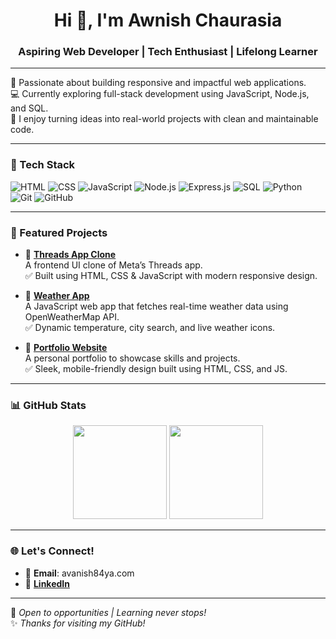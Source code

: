 <h1 align="center">Hi 👋, I'm Awnish Chaurasia</h1>
<h3 align="center">Aspiring Web Developer | Tech Enthusiast | Lifelong Learner</h3>

---

🌟 Passionate about building responsive and impactful web applications.  
💻 Currently exploring full-stack development using JavaScript, Node.js, and SQL.  
🚀 I enjoy turning ideas into real-world projects with clean and maintainable code.

---

### 🔧 Tech Stack
![HTML](https://img.shields.io/badge/HTML5-E34F26?style=flat&logo=html5&logoColor=white)
![CSS](https://img.shields.io/badge/CSS3-1572B6?style=flat&logo=css3&logoColor=white)
![JavaScript](https://img.shields.io/badge/JavaScript-F7DF1E?style=flat&logo=javascript&logoColor=black)
![Node.js](https://img.shields.io/badge/Node.js-339933?style=flat&logo=node.js&logoColor=white)
![Express.js](https://img.shields.io/badge/Express.js-000000?style=flat&logo=express&logoColor=white)
![SQL](https://img.shields.io/badge/SQL-4479A1?style=flat&logo=mysql&logoColor=white)
![Python](https://img.shields.io/badge/Python-3776AB?style=flat&logo=python&logoColor=white)
![Git](https://img.shields.io/badge/Git-F05032?style=flat&logo=git&logoColor=white)
![GitHub](https://img.shields.io/badge/GitHub-181717?style=flat&logo=github&logoColor=white)

---

### 📌 Featured Projects

- 🔗 [**Threads App Clone**](https://github.com/awanish5101/thread-clone)  
  A frontend UI clone of Meta’s Threads app.  
  ✅ Built using HTML, CSS & JavaScript with modern responsive design.

- 🔗 [**Weather App**](https://github.com/awanish5101/Weather-App)  
  A JavaScript web app that fetches real-time weather data using OpenWeatherMap API.  
  ✅ Dynamic temperature, city search, and live weather icons.

- 🔗 [**Portfolio Website**](https://github.com/awanish5101/PORTFOLIO)  
  A personal portfolio to showcase skills and projects.  
  ✅ Sleek, mobile-friendly design built using HTML, CSS, and JS.

---

### 📊 GitHub Stats

<p align="center">
  <img src="https://github-readme-stats.vercel.app/api?username=awanish5101&show_icons=true&theme=tokyonight" height="150" />
  <img src="https://github-readme-stats.vercel.app/api/top-langs/?username=awanish5101&layout=compact&theme=tokyonight" height="150" />
</p>

---

### 🌐 Let's Connect!
- 📧 **Email**: avanish84ya.com  
- 💼 [**LinkedIn**](https://www.linkedin.com/in/awanish-chaurasiya-2378aa289/) 

---

🔭 *Open to opportunities | Learning never stops!*  
✨ *Thanks for visiting my GitHub!*
